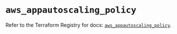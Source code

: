 # `aws_appautoscaling_policy`

Refer to the Terraform Registry for docs: [`aws_appautoscaling_policy`](https://registry.terraform.io/providers/hashicorp/aws/3.76.1/docs/resources/appautoscaling_policy).
